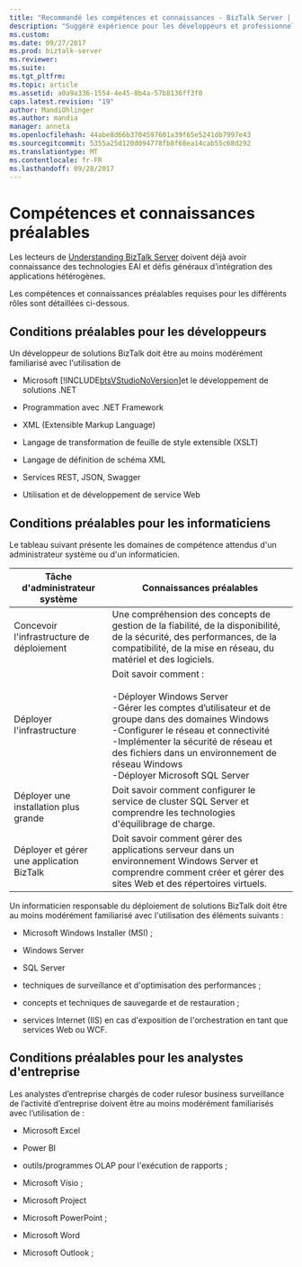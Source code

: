 ```yaml
---
title: "Recommandé les compétences et connaissances - BizTalk Server | Documents Microsoft"
description: "Suggéré expérience pour les développeurs et professionnels de l’informatique analysists d’entreprise lorsque vous travaillez avec BizTalk Server, y compris la base de connaissances avec Visual Studio, XML, JSON, Windows Server, SQL Server, performances, haute disponibilité et bien plus encore."
ms.custom: 
ms.date: 09/27/2017
ms.prod: biztalk-server
ms.reviewer: 
ms.suite: 
ms.tgt_pltfrm: 
ms.topic: article
ms.assetid: a0a9a336-1554-4e45-8b4a-57b8136ff3f0
caps.latest.revision: "19"
author: MandiOhlinger
ms.author: mandia
manager: anneta
ms.openlocfilehash: 44abe8d66b3704597601a39f65e5241db7997e43
ms.sourcegitcommit: 5355a25d120d094778fb8f68ea14cab55c68d292
ms.translationtype: MT
ms.contentlocale: fr-FR
ms.lasthandoff: 09/28/2017
---
```

# <a name="prerequisite-skills-and-knowledge"></a>Compétences et connaissances préalables
Les lecteurs de [Understanding BizTalk Server](../core/understanding-biztalk-server.md) doivent déjà avoir connaissance des technologies EAI et défis généraux d’intégration des applications hétérogènes.  
  
 Les compétences et connaissances préalables requises pour les différents rôles sont détaillées ci-dessous.  
  
## <a name="prerequisites-for-developers"></a>Conditions préalables pour les développeurs  
 Un développeur de solutions BizTalk doit être au moins modérément familiarisé avec l'utilisation de  
  
-   Microsoft [!INCLUDE[btsVStudioNoVersion](../includes/btsvstudionoversion-md.md)]et le développement de solutions .NET  
  
-   Programmation avec .NET Framework  
  
-   XML (Extensible Markup Language)  
  
-   Langage de transformation de feuille de style extensible (XSLT)  
  
-   Langage de définition de schéma XML  

-   Services REST, JSON, Swagger
  
-   Utilisation et de développement de service Web  
  
## <a name="prerequisites-for-it-professionals"></a>Conditions préalables pour les informaticiens  
 Le tableau suivant présente les domaines de compétence attendus d'un administrateur système ou d'un informaticien.  
  
|Tâche d'administrateur système|Connaissances préalables|  
|-------------------------------|----------------------------|  
|Concevoir l'infrastructure de déploiement|Une compréhension des concepts de gestion de la fiabilité, de la disponibilité, de la sécurité, des performances, de la compatibilité, de la mise en réseau, du matériel et des logiciels.|  
|Déployer l'infrastructure|Doit savoir comment :<br /><br /> -Déployer Windows Server<br />-Gérer les comptes d’utilisateur et de groupe dans des domaines Windows<br />-Configurer le réseau et connectivité<br />-Implémenter la sécurité de réseau et des fichiers dans un environnement de réseau Windows<br />-Déployer Microsoft SQL Server|  
|Déployer une installation plus grande|Doit savoir comment configurer le service de cluster SQL Server et comprendre les technologies d'équilibrage de charge.|  
|Déployer et gérer une application BizTalk|Doit savoir comment gérer des applications serveur dans un environnement Windows Server et comprendre comment créer et gérer des sites Web et des répertoires virtuels.|  
  
 Un informaticien responsable du déploiement de solutions BizTalk doit être au moins modérément familiarisé avec l'utilisation des éléments suivants :  
  
-   Microsoft Windows Installer (MSI) ;  
  
-   Windows Server  
  
-   SQL Server  
  
-   techniques de surveillance et d'optimisation des performances ;  
  
-   concepts et techniques de sauvegarde et de restauration ;  
  
-   services Internet (IIS) en cas d'exposition de l'orchestration en tant que services Web ou WCF.  
  
## <a name="prerequisites-for-business-analysts"></a>Conditions préalables pour les analystes d'entreprise  
 Les analystes d’entreprise chargés de coder rulesor business surveillance de l’activité d’entreprise doivent être au moins modérément familiarisés avec l’utilisation de : 
  
-   Microsoft Excel  

-   Power BI
  
-   outils/programmes OLAP pour l'exécution de rapports ;  
  
-   Microsoft Visio ;  
  
-   Microsoft Project  
  
-   Microsoft PowerPoint ;  
  
-   Microsoft Word  
  
-   Microsoft Outlook ;  
